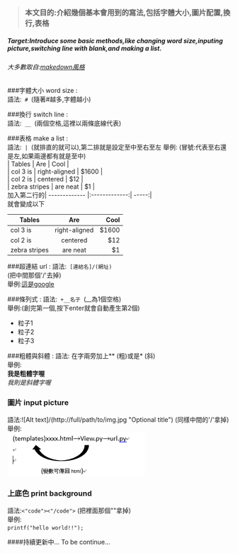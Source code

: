 > ### 本文目的:介紹幾個基本會用到的寫法,包括字體大小,圖片配置,換行,表格
##### Target:Introduce some basic methods,like changing word size,inputing picture,switching line with blank,and making a list.
###### 大多數取自:[makedown風格](https://kingofamani.gitbooks.io/git-teach/content/chapter_6_gitbook/markdown.html)

###字體大小 word size :  
語法:<code> #  </code>(隨著#越多,字體越小)  

###換行 switch line :  
語法:<code>  __  </code>(兩個空格,這裡以兩條底線代表)

###表格 make a list :  
語法:<code> | </code>(就排直的就可以),第二排就是設定至中至右至左
舉例:  (冒號:代表至右還是左,如果兩邊都有就是至中)  
| Tables        | Are           | Cool  |  
| col 3 is      | right-aligned | $1600 |  
| col 2 is      | centered      |   $12 |  
| zebra stripes | are neat      |    $1 |  
加入第二行的| ------------- |:-------------:| -----:|  
就會變成以下  

| Tables        | Are           | Cool  |
| ------------- |:-------------:| -----:|
| col 3 is      | right-aligned | $1600 |
| col 2 is      | centered      |   $12 |
| zebra stripes | are neat      |    $1 |

###超連結 url :
語法:<code> [連結名]/(網址) </code>(把中間那個'/'去掉)  
舉例:[這是google](https://www.google.com.tw/?gfe_rd=cr&ei=B2o9V5XxG9SA4AKblKTIDQ)  

###條列式 :
語法:<code> +__名子 </code>(__為1個空格)  
舉例:(創完第一個,按下enter就會自動產生第2個)  
+ 粒子1
+ 粒子2
+ 粒子3

###粗體與斜體 :
語法: 在字兩旁加上** (粗)或是* (斜)  
舉例:  
**我是粗體字喔**  
*我則是斜體字喔*  
  
### 圖片 input picture  
語法:![Alt text]/(http://full/path/to/img.jpg "Optional title") (同樣中間的'/'拿掉)  
舉例:  
![Alt text](https://github.com/kangfizz/Read.md-edit-Toturial/blob/master/Pic1.png "pic1")  
  
### 上底色 print background   
語法:<code><"code"><"/code"></code> (把裡面那個""拿掉)  
舉例:  
<code>printf("hello world!!");</code>  
  
####持續更新中... To be continue...  

